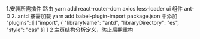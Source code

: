 1.安装所需插件
路由
yarn add react-router-dom axios less-loader
ui 组件
ant-D 2. antd 按需加载
yarn add babel-plugin-import
package.json 中添加
"plugins": [
["import", {
"libraryName": "antd",
"libraryDirectory": "es",
"style": "css"
}]
]
2 主页结构分析定义，防止后期重构
